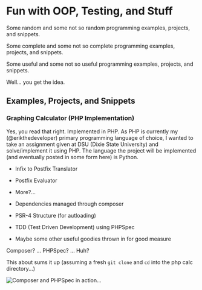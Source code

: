 # Fun with OOP, Testing, and Stuff

Some random and some not so random programming examples, projects, and snippets.

Some complete and some not so complete programming examples, projects, and snippets.

Some useful and some not so useful programming examples, projects, and snippets.

Well... you get the idea.

## Examples, Projects, and Snippets

### Graphing Calculator (PHP Implementation)

Yes, you read that right. Implemented in PHP. As PHP is currently my (@erikthedeveloper) primary programming language of choice, I wanted to take an assignment given at DSU (Dixie State University) and solve/implement it using PHP. The language the project will be implemented (and eventually posted in some form here) is Python.


- Infix to Postfix Translator
- Postfix Evaluator
- More?...

- Dependencies managed through composer
- PSR-4 Structure (for autloading)
- TDD (Test Driven Development) using PHPSpec
- Maybe some other useful goodies thrown in for good measure

Composer? ... PHPSpec? ... Huh?

This about sums it up (assuming a fresh `git clone` and `cd` into the php calc directory...)

![Composer and PHPSpec in action...](https://raw.githubusercontent.com/erikthedeveloper/fun_with_oop_n_testing_n_stuff/master/assets/images/php_phpspec_n_composer_graph_calc.png)
